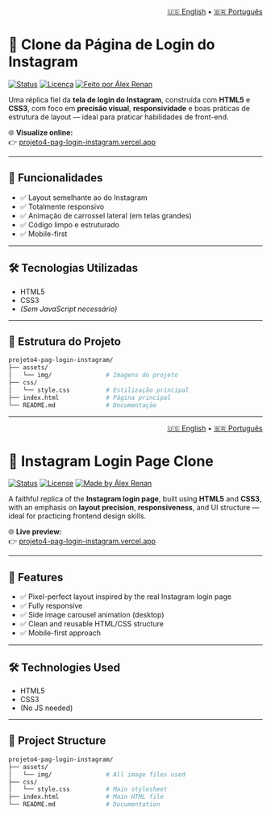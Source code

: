 <p align="right">
  <a href="#-english-version">🇺🇸 English</a> • 
  <a href="#-versão-em-português">🇧🇷 Português</a>
</p>

# 📸 Clone da Página de Login do Instagram

[![Status](https://img.shields.io/badge/status-online-brightgreen)](https://projeto4-pag-login-instagram.vercel.app/)
[![Licença](https://img.shields.io/badge/licença-MIT-blue.svg)](LICENSE)
[![Feito por Álex Renan](https://img.shields.io/badge/feito%20por-%C3%81lex%20Renan-blueviolet)](https://github.com/Katsuhkay)

Uma réplica fiel da **tela de login do Instagram**, construída com **HTML5** e **CSS3**, com foco em **precisão visual**, **responsividade** e boas práticas de estrutura de layout — ideal para praticar habilidades de front-end.

🌐 **Visualize online:**  
👉 [projeto4-pag-login-instagram.vercel.app](https://projeto4-pag-login-instagram.vercel.app/)

---


## 🚀 Funcionalidades

- ✅ Layout semelhante ao do Instagram  
- ✅ Totalmente responsivo  
- ✅ Animação de carrossel lateral (em telas grandes)  
- ✅ Código limpo e estruturado  
- ✅ Mobile-first

---

## 🛠️ Tecnologias Utilizadas

- HTML5  
- CSS3  
- *(Sem JavaScript necessário)*

---

## 📁 Estrutura do Projeto

```bash
projeto4-pag-login-instagram/
├── assets/
│   └── img/               # Imagens do projeto
├── css/
│   └── style.css          # Estilização principal
├── index.html             # Página principal
└── README.md              # Documentação
```

-------------------------------------------------------------------------------------------------------------------------------------------------------------------------------------------------------------------------------------

<p align="right">
  <a href="#-english-version">🇺🇸 English</a> • 
  <a href="#-versão-em-português">🇧🇷 Português</a>
</p>

# 📸 Instagram Login Page Clone

[![Status](https://img.shields.io/badge/status-online-brightgreen)](https://projeto4-pag-login-instagram.vercel.app/)
[![License](https://img.shields.io/badge/license-MIT-blue.svg)](LICENSE)
[![Made by Álex Renan](https://img.shields.io/badge/made%20by-%C3%81lex%20Renan-blueviolet)](https://github.com/Katsuhkay)

A faithful replica of the **Instagram login page**, built using **HTML5** and **CSS3**, with an emphasis on **layout precision**, **responsiveness**, and UI structure — ideal for practicing frontend design skills.

🌐 **Live preview:**  
👉 [projeto4-pag-login-instagram.vercel.app](https://projeto4-pag-login-instagram.vercel.app/)

---

## 🚀 Features

- ✅ Pixel-perfect layout inspired by the real Instagram login page  
- ✅ Fully responsive  
- ✅ Side image carousel animation (desktop)  
- ✅ Clean and reusable HTML/CSS structure  
- ✅ Mobile-first approach

---

## 🛠️ Technologies Used

- HTML5  
- CSS3  
- (No JS needed)

---

## 📁 Project Structure

```bash
projeto4-pag-login-instagram/
├── assets/
│   └── img/               # All image files used
├── css/
│   └── style.css          # Main stylesheet
├── index.html             # Main HTML file
└── README.md              # Documentation
